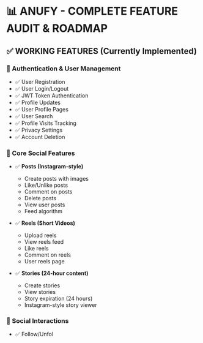 # 📊 ANUFY - COMPLETE FEATURE AUDIT & ROADMAP

## ✅ WORKING FEATURES (Currently Implemented)

### 🔐 Authentication & User Management
- ✅ User Registration
- ✅ User Login/Logout
- ✅ JWT Token Authentication
- ✅ Profile Updates
- ✅ User Profile Pages
- ✅ User Search
- ✅ Profile Visits Tracking
- ✅ Privacy Settings
- ✅ Account Deletion

### 📱 Core Social Features
- ✅ **Posts (Instagram-style)**
  - Create posts with images
  - Like/Unlike posts
  - Comment on posts
  - Delete posts
  - View user posts
  - Feed algorithm
  
- ✅ **Reels (Short Videos)**
  - Upload reels
  - View reels feed
  - Like reels
  - Comment on reels
  - User reels page
  
- ✅ **Stories (24-hour content)**
  - Create stories
  - View stories
  - Story expiration (24 hours)
  - Instagram-style story viewer

### 👥 Social Interactions
- ✅ Follow/Unfol